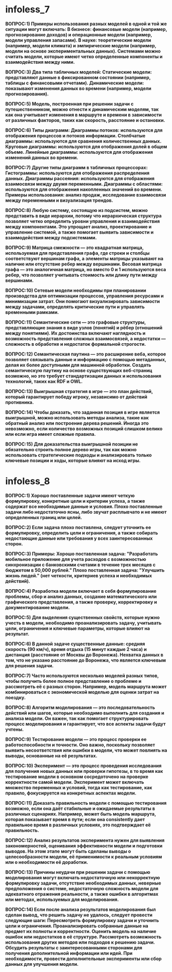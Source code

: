 # infoless_7

**ВОПРОС:1) Примеры использования разных моделей в одной и той же ситуации могут включать:
В бизнесе: финансовые модели (например, прогнозирование доходов) и операционные модели (например, модели управления запасами).
В науке: теоретические модели (например, модели климата) и эмпирические модели (например, модели на основе экспериментальных данных). Системами можно считать модели, которые имеют четко определенные компоненты и взаимодействия между ними.**

**ВОПРОС:3) Два типа табличных моделей:
Статические модели: представляют данные в фиксированном состоянии (например, таблицы с финансовыми отчетами).
Динамические модели: показывают изменения данных во времени (например, модели прогнозирования).**

**ВОПРОС:5) Модель, построенная при решении задачи с путешественником, можно отнести к динамическим моделям, так как она учитывает изменения в маршруте и времени в зависимости от различных факторов, таких как скорость, расстояние и остановки.**

**ВОПРОС:6) Типы диаграмм:
Диаграммы потоков: используются для отображения процессов и потоков информации.
Столбчатые диаграммы: используются для сравнения количественных данных.
Круговые диаграммы: используются для отображения долей в общем объеме.
Линейные диаграммы: используются для отображения изменений данных во времени.**

**ВОПРОС:7) Другие типы диаграмм в табличных процессорах:
Гистограммы: используются для отображения распределения данных.
Диаграммы рассеяния: используются для отображения взаимосвязи между двумя переменными.
Диаграммы с областями: используются для отображения накопленных значений во времени.
Примеры использования: анализ продаж, исследование взаимосвязи между переменными и визуализация трендов.**

**ВОПРОС:8) Любую систему, состоящую из подсистем, можно представить в виде иерархии, потому что иерархическая структура позволяет четко определить уровни управления и взаимодействия между компонентами. Это упрощает анализ, проектирование и управление системой, а также помогает выявить зависимости и взаимодействия между подсистемами.**

**ВОПРОС:9) Матрица смежности — это квадратная матрица, используемая для представления графа, где строки и столбцы соответствуют вершинам графа, а элементы матрицы указывают на наличие или отсутствие ребер между вершинами. Весовая матрица графа — это аналогичная матрица, но вместо 0 и 1 используются веса ребер, что позволяет учитывать стоимость или длину пути между вершинами.**

**ВОПРОС:10) Сетевые модели необходимы при планировании производства для оптимизации процессов, управления ресурсами и минимизации затрат. Они помогают визуализировать зависимости между задачами, определять критические пути и управлять временными рамками.**

**ВОПРОС:11) Семантические сети — это графовые структуры, представляющие знания в виде узлов (понятий) и рёбер (отношений между понятиями). Их достоинства включают наглядность и возможность представления сложных взаимосвязей, а недостатки — сложность в обработке и недостаток формальной строгости.**

**ВОПРОС:12) Семантическая паутина — это расширение веба, которое позволяет связывать данные и информацию с помощью метаданных, делая их более доступными для машинной обработки. Создать семантическую паутину на основе существующих веб-страниц возможно, но это требует стандартизации данных и использования технологий, таких как RDF и OWL.**

**ВОПРОС:13) Выигрышная стратегия в игре — это план действий, который гарантирует победу игроку, независимо от действий противника.**

**ВОПРОС:14) Чтобы доказать, что заданная позиция в игре является выигрышной, можно использовать методы анализа, такие как обратный анализ или построение дерева решений. Иногда это невозможно, если количество возможных позиций слишком велико или если игра имеет сложные правила.**

**ВОПРОС:15) Для доказательства выигрышной позиции не обязательно строить полное дерево игры, так как можно использовать стратегические подходы и анализировать только ключевые позиции и ходы, которые влияют на исход игры.**

# infoless_8

**ВОПРОС:1) Хорошо поставленные задачи имеют четкую формулировку, конкретные цели и критерии успеха, а также содержат все необходимые данные и условия. Плохо поставленные задачи либо недостаточно ясны, либо звучат расплывчато и не имеют определенных границ или целей.**

**ВОПРОС:2) Если задача плохо поставлена, следует уточнить ее формулировку, определить цели и ограничения, а также собирать недостающие данные или требования у всех заинтересованных сторон.**

**ВОПРОС:3) Примеры:
Хорошо поставленная задача: "Разработать мобильное приложение для учета расходов с возможностью синхронизации с банковскими счетами в течение трех месяцев с бюджетом в 50,000 рублей."
Плохо поставленная задача: "Улучшить жизнь людей." (нет четкости, критериев успеха и необходимых действий).**

**ВОПРОС:4) Разработка модели включает в себя формулирование проблемы, сбор и анализ данных, создание математического или графического представления, а также проверку, корректировку и документирование модели.**

**ВОПРОС:5) Для выделения существенных свойств, которые нужно учесть в модели, необходимо проанализировать задачу, учитывать цели, ограничения и ключевые параметры, которые влияют на результат.**

**ВОПРОС:6) В данной задаче существенные данные: средняя скорость (90 км/ч), время отдыха (15 минут каждые 2 часа) и дистанция (расстояние от Москвы до Воронежа). Нехватка данных в том, что не указано расстояние до Воронежа, что является ключевым для решения задачи.**

**ВОПРОС:7) Часто используются несколько моделей разных типов, чтобы получить более полное представление о проблеме и рассмотреть её с разных сторон. Например, модель маршрута может комбинироваться с экономической моделью для оценки затрат на поездку.**

**ВОПРОС:8) Алгоритм моделирования — это последовательность действий или шагов, которые необходимо выполнить для создания и анализа модели. Он важен, так как помогает структурировать процесс моделирования и гарантирует, что все аспекты задачи будут учтены.**

**ВОПРОС:9) Тестирование модели — это процесс проверки ее работоспособности и точности. Оно важно, поскольку позволяет выявить несоответствия или ошибки в модели, что может повлиять на выводы, основанные на её результатах.**

**ВОПРОС:10) Эксперимент — это процесс проведения исследования для получения новых данных или проверки гипотезы, в то время как тестирование модели в основном сосредоточено на проверке корректности самой модели. Эксперимент может включать множество переменных и условий, тогда как тестирование, как правило, фокусируется на конкретных аспектах модели.**

**ВОПРОС:11) Доказать правильность модели с помощью тестирования возможно, если она даёт стабильные и ожидаемые результаты в различных сценариях. Например, может быть модель маршрута, которая показывает время в пути; если она consistently дает правильное время в различных условиях, это подтверждает её правильность.**

**ВОПРОС:12) Анализ результатов эксперимента нужен для выявления закономерностей, оценивания эффективности модели и подготовки выводов. На этом этапе могут быть сделаны выводы о целесообразности модели, её применимости к реальным условиям или о необходимости её доработки.**

**ВОПРОС:13) Причины неудачи при решении задачи с помощью моделирования могут включать недостаточную или некорректную формулировку задачи, отсутствие необходимых данных, неверные предположения о системе, недостаточную сложность модели для адекватного отражения реальности, а также ошибки в алгоритмах или методах, используемых для моделирования.**

**ВОПРОС:14) Если после анализа результатов моделирования был сделан вывод, что решить задачу не удалось, следует провести следующие шаги: 
Пересмотреть формулировку задачи и уточнить цели и ограничения.
Проанализировать собранные данные на предмет их полноты и корректности.
Оценить модель на наличие ошибок или недостатков в её структуре.
Рассмотреть возможность использования других методов или подходов к решению задачи.
Обсудить результаты с заинтересованными сторонами для получения дополнительной информации или идей.
При необходимости, провести дополнительные эксперименты или сбор данных для улучшения модели.**
